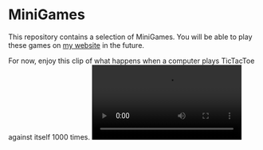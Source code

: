 # MiniGames
This repository contains a selection of MiniGames.
You will be able to play these games on [my website](https://oathompsonjones.co.uk/arcade) in the future.

For now, enjoy this clip of what happens when a computer plays TicTacToe against itself 1000 times.
![Video](ticTacToe1000.mp4)
